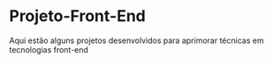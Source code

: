 # Projeto-Front-End
Aqui estão alguns projetos desenvolvidos para aprimorar técnicas em tecnologias front-end
